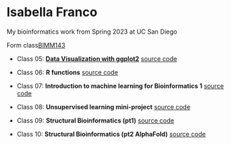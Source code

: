 # Isabella Franco
My bioinformatics work from Spring 2023 at UC San Diego

Form class[BIMM143](https://bioboot.github.io/bimm143_S23/)

- Class 05: [**Data Visualization with ggplot2**](https://github.com/isabelllafranco/bimm143/blob/main/class05/class05.pdf) [source code](https://github.com/isabelllafranco/bimm143/blob/main/class05/class05.qmd)

- Class 06: **R functions** [source code](https://github.com/isabelllafranco/bimm143/blob/main/class06/class06.qmd)

- Class 07: **Introduction to machine learning for Bioinformatics 1** [source code](https://github.com/isabelllafranco/bimm143/blob/main/class07/class07.qmd)

- Class 08: **Unsupervised learning mini-project** [source code](https://github.com/isabelllafranco/bimm143/blob/main/class08/class08miniproject.qmd)

- Class 09: **Structural Bioinformatics (pt1)** [source code](https://github.com/isabelllafranco/bimm143/blob/main/class09/class09.qmd)

- Class 10: **Structural Bioinformatics (pt2 AlphaFold)** [source code](https://github.com/isabelllafranco/bimm143/blob/main/class10/Untitled.qmd)
